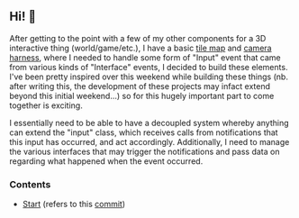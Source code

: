 ## Hi! 👋

After getting to the point with a few of my other components for a 3D interactive thing (world/game/etc.), I have a basic [tile map](https://louisfoster.github.io/ios-test-level-map-1/) and [camera harness](https://louisfoster.github.io/ios-test-camera-harness-1/), where I needed to handle some form of "Input" event that came from various kinds of "Interface" events, I decided to build these elements. I've been pretty inspired over this weekend while building these things (nb. after writing this, the development of these projects may infact extend beyond this initial weekend...) so for this hugely important part to come together is exciting. 

I essentially need to be able to have a decoupled system whereby anything can extend the "input" class, which receives calls from notifications that this input has occurred, and act accordingly. Additionally, I need to manage the various interfaces that may trigger the notifications and pass data on regarding what happened when the event occurred.


### Contents

- [Start](./start) (refers to this [commit](https://github.com/louisfoster/ios-test-input-system-1/tree/fc64db5cd0cd8fca1008a8d188f107c0df81be7f))